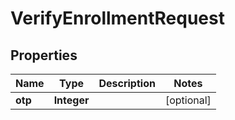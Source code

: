 

# VerifyEnrollmentRequest


## Properties

| Name | Type | Description | Notes |
|------------ | ------------- | ------------- | -------------|
|**otp** | **Integer** |  |  [optional] |



